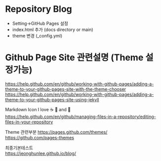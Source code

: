# Repository Blog

* Setting->GitHub Pages 설정
* index.html 추가 (docs directory or main) 
* theme 변경 (_config.yml)


# Github Page Site 관련설명 (Theme 설정가능)     
   https://help.github.com/en/github/working-with-github-pages/adding-a-theme-to-your-github-pages-site-with-the-theme-chooser   
   https://help.github.com/en/github/working-with-github-pages/adding-a-theme-to-your-github-pages-site-using-jekyll    

Markdown Icon 
I love :coffee: :pizza: and :tea:     
   https://help.github.com/en/github/managing-files-in-a-repository/editing-files-in-your-repository   

Theme 관련부분
   https://pages.github.com/themes/   
   https://github.com/pages-themes   
   
최종기본테스트   
  https://jeonghunlee.github.io/blog/
